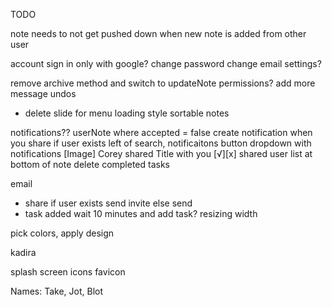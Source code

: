 TODO

note needs to not get pushed down when new note is added from other user

account
  sign in only with google?
  change password
  change email settings?

remove archive method and switch to updateNote
permissions?
add more message undos
  - delete
slide for menu
loading style
sortable notes

notifications??
  userNote where accepted = false
  create notification when you share if user exists
  left of search, notificaitons button
  dropdown with notifications
    [Image] Corey shared Title with you [√][x]
shared user list at bottom of note
delete completed tasks

email
  - share
    if user exists
      send invite
    else
      send
  - task added
    wait 10 minutes and add task?
resizing width

pick colors, apply design

kadira

splash screen
icons
favicon

Names: Take, Jot, Blot
